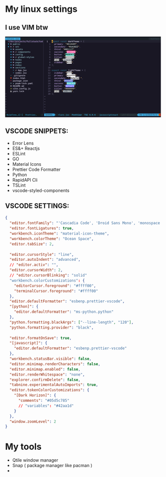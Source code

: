 # My linux settings

## I use VIM btw

![Drag Racing](./.screenshots/vim-screen.png)

## VSCODE SNIPPETS:

- Error Lens
- ES&+ Reactjs
- ESLint
- GO
- Material Icons
- Prettier Code Formatter
- Python
- RapidAPI Cli
- TSLint
- vscode-styled-components

## VSCODE SETTINGS:

```json
{
  "editor.fontFamily": "'Cascadia Code', 'Droid Sans Mono', 'monospace', monospace",
  "editor.fontLigatures": true,
  "workbench.iconTheme": "material-icon-theme",
  "workbench.colorTheme": "Ocean Space",
  "editor.tabSize": 2,

  "editor.cursorStyle": "line",
  "editor.autoIndent": "advanced",
  // "editor.activ": "",
  "editor.cursorWidth": 2,
  // "editor.cursorBlinking": "solid"
  "workbench.colorCustomizations": {
    "editorCursor.foreground": "#ffff00",
    "terminalCursor.foreground": "#ffff00"
  },
  "editor.defaultFormatter": "esbenp.prettier-vscode",
  "[python]": {
    "editor.defaultFormatter": "ms-python.python"
  },
  "python.formatting.blackArgs": ["--line-length", "120"],
  "python.formatting.provider": "black",

  "editor.formatOnSave": true,
  "[javascript]": {
    "editor.defaultFormatter": "esbenp.prettier-vscode"
  },
  "workbench.statusBar.visible": false,
  "editor.minimap.renderCharacters": false,
  "editor.minimap.enabled": false,
  "editor.renderWhitespace": "none",
  "explorer.confirmDelete": false,
  "tabnine.experimentalAutoImports": true,
  "editor.tokenColorCustomizations": {
    "[Dark Horizon]": {
      "comments": "#05d5c785"
      // "variables": "#42aa1d"
    }
  },
  "window.zoomLevel": 2
}
```

# My tools

- Qtile window manager
- Snap ( package manager like pacman )
-
